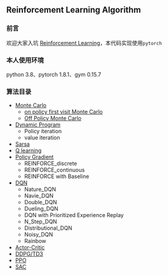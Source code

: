 ## Reinforcement Learning Algorithm

### 前言

欢迎大家入坑 [Reinforcement Learning](https://blog.csdn.net/weixin_42301220/category_10582109.html?spm=1001.2014.3001.5482)，本代码实现使用`pytorch`

### 本人使用环境

python 3.8、pytorch 1.8.1、gym 0.15.7

### 算法目录



- [Monte Carlo](https://github.com/CHH3213/chhRL/tree/master/02-chh_MonteCarlo)
  - [on policy first visit Monte Carlo](https://github.com/CHH3213/chhRL/blob/master/02-chh_MonteCarlo/MC_OnPolicy.py)
  - [Off Policy Monte Carlo](https://github.com/CHH3213/chhRL/blob/master/02-chh_MonteCarlo/MC_OffPolicy.py) 
- [Dynamic Program](https://github.com/CHH3213/chhRL/tree/master/01-chh_DynamicProgram)
  - Policy iteration
  - value iteration
- [Sarsa](https://github.com/CHH3213/chhRL/tree/master/03-chh_Sarsa)
- [Q learning](https://github.com/CHH3213/chhRL/tree/master/04-chh_QLearning)
- [Policy Gradient](https://github.com/CHH3213/chhRL/tree/master/06-chh_PolicyGradient)
    - REINFORCE_discrete
    - REINFORCE_continuous
    - REINFORCE with Baseline
- [DQN](https://github.com/CHH3213/chhRL/tree/master/05-chh_DQN)
    - Nature_DQN
    - Navie_DQN
    - Double_DQN
    - Dueling_DQN
    - DQN with Prioritized Experience Replay
    - N_Step_DQN
    - Distributional_DQN
    - Noisy_DQN
    - Rainbow
- [Actor-Critic](https://github.com/CHH3213/chhRL/tree/master/07-chh_Actor-Critic)
- [DDPG/TD3](https://github.com/CHH3213/chhRL/tree/master/08-chh_DDPG-TD3)
- [PPO](https://github.com/CHH3213/chhRL/tree/master/09-chh_PPO)
- [SAC](https://github.com/CHH3213/chhRL/tree/master/10-chh_SAC)



